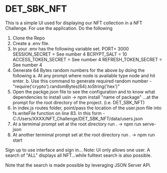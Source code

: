 # DET_SBK_NFT
This is a simple UI used for displaying our NFT collection in a NFT Challenge.
For use the application. Do the following
1. Clone the Repo
2. Create a .env file.
3. In your .env has the following variable set.
PORT= 3000
SESSION_SECRET = See number 4
BCRYPT_SALT = 10
ACCESS_TOKEN_SECRET = See number 4
REFRESH_TOKEN_SECRET = See number 4
4. Generate 64 Bytes random numbers for the above by doing the following
  a. At any prompt where node is available type node and hit enter.
  b. Use this command to generate required random number - "require('crypto').randomBytes(64).toString('hex')"
5. Open the packge.json file to see the configuration and to know what dependencies to install usin -> npm install "name of package" ...at the prompt for the root directory of the project. (i.e. DET_SBK_NFT)
6. In index.js routes folder, point/pass the location of the user.json file into fs.writeFile function on line 83.
In this form - C:/Users/XXXX/NFT_Challenge/DET_SBK_NFT/data/users.json
7. At a termimal prompt set at the root directory run . -> npm run serve-json
8. At another termimal prompt set at the root directory run . -> npm run start

Sign up to use interface and sign in... Note: UI only allows one user. 
A search of "ALL" displays all NFT...while fulltext search is also possible.

Note that the search is made possible by leveraging JSON Server API.
